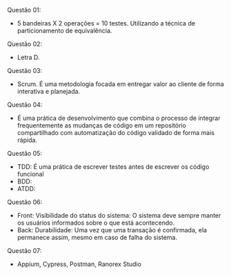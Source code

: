 Questão 01: 
- 5 bandeiras X 2 operações = 10 testes. Utilizando a técnica de particionamento de equivalência.

Questão 02:
- Letra D. 

Questão 03: 
- Scrum. É uma metodologia focada em entregar valor ao cliente de forma interativa e planejada.

Questão 04:
- É uma prática de desenvolvimento que combina o processo de integrar frequentemente as mudanças de código em um repositório compartilhado com automatização do código validado de forma mais rápida.

Questão 05:
- TDD: É uma prática de escrever testes antes de escrever os código funcional
- BDD: 
- ATDD: 

Questão 06:
- Front: Visibilidade do status do sistema: O sistema deve sempre manter os usuários informados sobre o que está acontecendo.
- Back: Durabilidade: Uma vez que uma transação é confirmada, ela permanece assim, mesmo em caso de falha do sistema.

Questão 07:
- Appium, Cypress, Postman, Ranorex Studio
